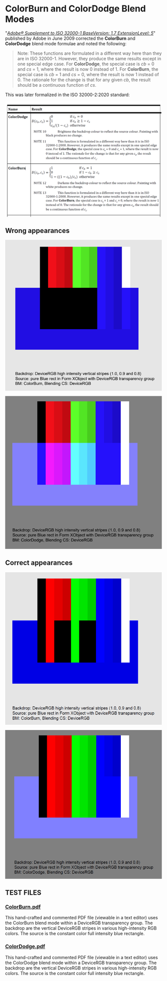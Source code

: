 # ColorBurn and ColorDodge Blend Modes

"[_Adobe® Supplement to ISO 32000-1 BaseVersion: 1.7 ExtensionLevel: 5_](https://pdfa.org/resource/pdf-specification-index/)" published by Adobe in June 2009 corrected the **ColorBurn** and **ColorDodge** blend mode formulae and noted the following:

> Note: These functions are formulated in a different way here than they are in ISO 32000-1. However, they produce the same results except in one special edge case. For **ColorDodge**, the special case is _cb_ = 0 and _cs_ = 1, where the result is now 0 instead of 1. For **ColorBurn**, the special case is _cb_ = 1 and _cs_ = 0, where the result is now 1 instead of 0. The rationale for the change is that for any given _cb_, the result should be a continuous function of _cs_.

This was later formalized in the ISO 32000-2:2020 standard:

![ColorBurn and ColorDodge definitions from ISO 32000-2:2020](iso32000-2-2020.png)

## Wrong appearances

![ColorBurn wrong](ColorBurn-wrong.png "Wrong for ColorBurn")

![ColorDodge wrong](ColorDodge-wrong.png "Wrong for ColorDodge")

## Correct appearances

![ColorBurn correct](ColorBurn-correct.png "Correct for ColorBurn")

![ColorDodge correct](ColorDodge-correct.png "Correct for ColorDodge")

## TEST FILES

### [ColorBurn.pdf](ColorBurn.pdf)
This hand-crafted and commented PDF file (viewable in a text editor) uses the ColorBurn blend mode within a DeviceRGB transparency group. The backdrop are the vertical DeviceRGB stripes in various high-intensity RGB colors. The source is the constant color full intensity blue rectangle.

### [ColorDodge.pdf](ColorDodge.pdf)
This hand-crafted and commented PDF file (viewable in a text editor) uses the ColorDodge blend mode within a DeviceRGB transparency group. The backdrop are the vertical DeviceRGB stripes in various high-intensity RGB colors. The source is the constant color full intensity blue rectangle.
